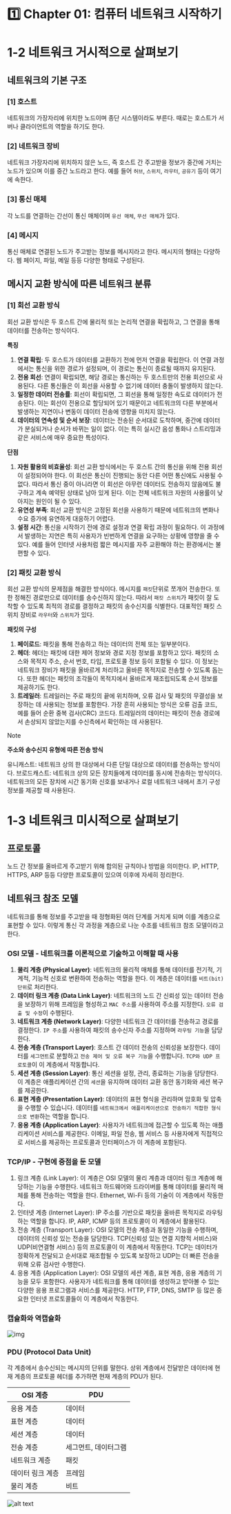# 1️⃣ Chapter 01: 컴퓨터 네트워크 시작하기

# 1-2 네트워크 거시적으로 살펴보기

## 네트워크의 기본 구조

### [1] 호스트

네트워크의 가장자리에 위치한 노드이며 종단 시스템이라도 부른다.
때로는 호스트가 서버나 클라이언트의 역할을 하기도 한다.

### [2] 네트워크 장비

네트워크 가장자리에 위치하지 않은 노드, 즉 호스트 간 주고받을 정보가 중간에 거치는 노드가 있으며 이를 중간 노드라고 한다. 예를 들어 `허브`, `스위치`, `라우터`, `공유기` 등이 여기에 속한다.

### [3] 통신 매체

각 노드를 연결하는 간선이 통신 매체이며 `유선 매체`, `무선 매체`가 있다.

### [4] 메시지

통신 매체로 연결된 노드가 주고받는 정보를 메시지라고 한다. 메시지의 형태는 다양하다. 웹 페이지, 파일, 메일 등등 다양한 형태로 구성된다.

## 메시지 교환 방식에 따른 네트워크 분류

### [1] 회선 교환 방식

회선 교환 방식은 두 호스트 간에 물리적 또는 논리적 연결을 확립하고, 그 연결을 통해 데이터를 전송하는 방식이다.

**특징**

1. **연결 확립**: 두 호스트가 데이터를 교환하기 전에 먼저 연결을 확립한다. 이 연결 과정에서는 통신을 위한 경로가 설정되며, 이 경로는 통신이 종료될 때까지 유지된다.
2. **전용 회선**: 연결이 확립되면, 해당 경로는 통신하는 두 호스트만의 전용 회선으로 사용된다. 다른 통신들은 이 회선을 사용할 수 없기에 데이터 충돌이 발생하지 않는다.
3. **일정한 데이터 전송률**: 회선이 확립되면, 그 회선을 통해 일정한 속도로 데이터가 전송된다. 이는 회선이 전용으로 할당되어 있기 때문이고 네트워크의 다른 부분에서 발생하는 지연이나 변동이 데이터 전송에 영향을 미치지 않는다.
4. **데이터의 연속성 및 순서 보장**: 데이터는 전송된 순서대로 도착하며, 중간에 데이터가 분실되거나 순서가 바뀌는 일이 없다. 이는 특히 실시간 음성 통화나 스트리밍과 같은 서비스에 매우 중요한 특성이다.

**단점**

1. **자원 활용의 비효율성**: 회선 교환 방식에서는 두 호스트 간의 통신을 위해 전용 회선이 설정되어야 한다. 이 회선은 통신이 진행되는 동안 다른 어떤 통신에도 사용될 수 없다. 따라서 통신 중이 아니라면 이 회선은 아무런 데이터도 전송하지 않음에도 불구하고 계속 예약된 상태로 남아 있게 된다. 이는 전체 네트워크 자원의 사용률이 낮아지는 원인이 될 수 있다.
2. **유연성 부족**: 회선 교환 방식은 고정된 회선을 사용하기 때문에 네트워크의 변화나 수요 증가에 유연하게 대응하기 어렵다.
3. **설정 시간**: 통신을 시작하기 전에 경로 설정과 연결 확립 과정이 필요하다. 이 과정에서 발생하는 지연은 특히 사용자가 빈번하게 연결을 요구하는 상황에 영향을 줄 수 있다. 예를 들어 인터넷 사용처럼 짧은 메시지를 자주 교환해야 하는 환경에서는 불편할 수 있다.

### [2] 패킷 교환 방식

회선 교환 방식의 문제점을 해결한 방식이다. 메시지를 `패킷`단위로 쪼개어 전송한다. 또한 정해진 경로만으로 데이터를 송수신하지 않는다. 따라서 `패킷 스위치`가 패킷이 잘 도착할 수 있도록 최적의 경로를 결정하고 패킷의 송수신지를 식별한다. 대표적인 패킷 스위치 장비로 `라우터`와 `스위치`가 있다.

**패킷의 구성**

1. **페이로드**:
   패킷을 통해 전송하고 하는 데이터의 전체 또는 일부분이다.
2. **헤더**:
   헤더는 패킷에 대한 제어 정보와 경로 지정 정보를 포함하고 있다. 패킷의 소스와 목적지 주소, 순서 번호, 타입, 프로토콜 정보 등이 포함될 수 있다. 이 정보는 네트워크 장비가 패킷을 올바르게 처리하고 올바른 목적지로 전송할 수 있도록 돕는다. 또한 헤더는 패킷의 조각들이 목적지에서 올바르게 재조립되도록 순서 정보를 제공하기도 한다.
3. **트레일러**:
   트레일러는 주로 패킷의 끝에 위치하며, 오류 검사 및 패킷의 무결성을 보장하는 데 사용되는 정보를 포함한다. 가장 흔히 사용되는 방식은 오류 검출 코드, 예를 들어 순환 중복 검사(CRC) 코드다. 트레일러의 데이터는 패킷이 전송 경로에서 손상되지 않았는지를 수신측에서 확인하는 데 사용된다.

> [!NOTE]
>
> **주소와 송수신지 유형에 따른 전송 방식**
>
> 유니캐스트: 네트워크 상의 한 대상에서 다른 단일 대상으로 데이터를 전송하는 방식이다.
> 브로드캐스트: 네트워크 상의 모든 장치들에게 데이터를 동시에 전송하는 방식이다. 네트워크의 모든 장치에 시간 동기화 신호를 보내거나 로컬 네트워크 내에서 초기 구성 정보를 제공할 때 사용된다.

# 1-3 네트워크 미시적으로 살펴보기

## 프로토콜

노드 간 정보를 올바르게 주고받기 위해 합의된 규칙이나 방법을 의미한다. IP, HTTP, HTTPS, ARP 등등 다양한 프로토콜이 있으여 이후에 자세히 정리한다.

## 네트워크 참조 모델

네트워크를 통해 정보를 주고받을 때 정형화된 여러 단계를 거치게 되며 이를 계층으로 표현할 수 있다. 이렇게 통신 각 과정을 계층으로 나눈 수조를 네트워크 참조 모델이라고 한다.

### OSI 모델 - 네트워크를 이론적으로 기술하고 이해할 때 사용

1. **물리 계층 (Physical Layer)**:
   네트워크의 물리적 매체를 통해 데이터를 전기적, 기계적, 기능적 신호로 변환하여 전송하는 역할을 한다. 이 계층은 데이터를 `비트(bit) 단위`로 처리한다.
2. **데이터 링크 계층 (Data Link Layer)**:
   네트워크의 노드 간 신뢰성 있는 데이터 전송을 보장하기 위해 프레임을 형성하고 `MAC 주소`를 사용하여 주소를 지정한다. `오류 검출 및 수정`이 수행된다.
3. **네트워크 계층 (Network Layer)**:
   다양한 네트워크 간 데이터를 전송하고 경로를 결정한다. `IP 주소`를 사용하여 패킷의 송수신자 주소를 지정하며 `라우팅 기능`을 담당한다.
4. **전송 계층 (Transport Layer)**:
   호스트 간 데이터 전송의 신뢰성을 보장한다. 데이터를 `세그먼트`로 분할하고 `전송 제어 및 오류 복구 기능`을 수행합니다. `TCP와 UDP 프로토콜`이 이 계층에서 작동합니다.
5. **세션 계층 (Session Layer)**:
   통신 세션을 설정, 관리, 종료하는 기능을 담당한다. 이 계층은 애플리케이션 간의 `세션`을 유지하며 데이터 교환 동안 동기화와 세션 복구를 제공한다.
6. **표현 계층 (Presentation Layer)**:
   데이터의 표현 형식을 관리하며 암호화 및 압축을 수행할 수 있습니다. 데이터를 `네트워크에서 애플리케이션으로 전송하기 적합한 형식으로 변환`하는 역할을 합니다.
7. **응용 계층 (Application Layer)**:
   사용자가 네트워크에 접근할 수 있도록 하는 애플리케이션 서비스를 제공한다. 이메일, 파일 전송, 웹 서비스 등 사용자에게 직접적으로 서비스를 제공하는 프로토콜과 인터페이스가 이 계층에 포함된다.

### TCP/IP - 구현에 중점을 둔 모델

1. 링크 계층 (Link Layer):
   이 계층은 OSI 모델의 물리 계층과 데이터 링크 계층에 해당하는 기능을 수행한다. 네트워크 하드웨어와 드라이버를 통해 데이터를 물리적 매체를 통해 전송하는 역할을 한다. Ethernet, Wi-Fi 등의 기술이 이 계층에서 작동한다.
2. 인터넷 계층 (Internet Layer):
   IP 주소를 기반으로 패킷을 올바른 목적지로 라우팅하는 역할을 합니다. IP, ARP, ICMP 등의 프로토콜이 이 계층에서 활용된다.
3. 전송 계층 (Transport Layer):
   OSI 모델의 전송 계층과 동일한 기능을 수행하며, 데이터의 신뢰성 있는 전송을 담당한다. TCP(신뢰성 있는 연결 지향적 서비스)와 UDP(비연결형 서비스) 등의 프로토콜이 이 계층에서 작동한다. TCP는 데이터가 정확하게 전달되고 순서대로 재조합될 수 있도록 보장하고 UDP는 더 빠른 전송을 위해 오류 검사만 수행한다.
4. 응용 계층 (Application Layer):
   OSI 모델의 세션 계층, 표현 계층, 응용 계층의 기능을 모두 포함한다. 사용자가 네트워크를 통해 데이터를 생성하고 받아볼 수 있는 다양한 응용 프로그램과 서비스를 제공한다. HTTP, FTP, DNS, SMTP 등 많은 중요한 인터넷 프로토콜들이 이 계층에서 작동한다.

### 캡슐화와 역캡슐화

![img](../img/ch1-capsulation.png)

### PDU (Protocol Data Unit)

각 계층에서 송수신되는 메시지의 단위를 말한다. 상위 계층에서 전달받은 데이터에 현재 계층의 프로토콜 헤더를 추가하면 현재 계층의 PDU가 된다.

| OSI 계층         | PDU                  |
| ---------------- | -------------------- |
| 응용 계층        | 데이터               |
| 표현 계층        | 데이터               |
| 세션 계층        | 데이터               |
| 전송 계층        | 세그먼트, 데이터그램 |
| 네트워크 계층    | 패킷                 |
| 데이터 링크 계층 | 프레임               |
| 물리 계층        | 비트                 |

![alt text](../img/ch1-osi전체.png)
